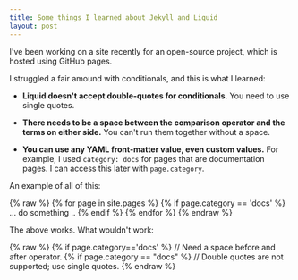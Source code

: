 ```yaml
---
title: Some things I learned about Jekyll and Liquid
layout: post
---
```


I've been working on a site recently for an open-source project, which is hosted using GitHub pages.

I struggled a fair amound with conditionals, and this is what I learned:

* **Liquid doesn't accept double-quotes for conditionals**. You need to use single quotes.

* **There needs to be a space between the comparison operator and the terms on either side.** You can't run them
  together without a space.

* **You can use any YAML front-matter value, even custom values.** For example, I used `category: docs` for pages
  that are documentation pages. I can access this later with `page.category`.

An example of all of this:

{% raw %}
    {% for page in site.pages %}
      {% if page.category == 'docs' %}
        ... do something ..
      {% endif %}
    {% endfor %}
{% endraw %}

The above works. What wouldn't work:

{% raw %}
    {% if page.category=='docs' %} // Need a space before and after operator.
    {% if page.category == "docs" %} // Double quotes are not supported; use single quotes.
{% endraw %}
